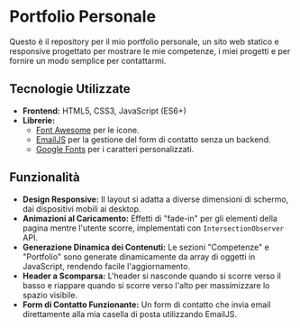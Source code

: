 # Portfolio Personale

Questo è il repository per il mio portfolio personale, un sito web statico e responsive progettato per mostrare le mie competenze, i miei progetti e per fornire un modo semplice per contattarmi.

## Tecnologie Utilizzate

- **Frontend:** HTML5, CSS3, JavaScript (ES6+)
- **Librerie:**
  - [Font Awesome](https://fontawesome.com/) per le icone.
  - [EmailJS](https://www.emailjs.com/) per la gestione del form di contatto senza un backend.
  - [Google Fonts](https://fonts.google.com/) per i caratteri personalizzati.

## Funzionalità

- **Design Responsive:** Il layout si adatta a diverse dimensioni di schermo, dai dispositivi mobili ai desktop.
- **Animazioni al Caricamento:** Effetti di "fade-in" per gli elementi della pagina mentre l'utente scorre, implementati con `IntersectionObserver` API.
- **Generazione Dinamica dei Contenuti:** Le sezioni "Competenze" e "Portfolio" sono generate dinamicamente da array di oggetti in JavaScript, rendendo facile l'aggiornamento.
- **Header a Scomparsa:** L'header si nasconde quando si scorre verso il basso e riappare quando si scorre verso l'alto per massimizzare lo spazio visibile.
- **Form di Contatto Funzionante:** Un form di contatto che invia email direttamente alla mia casella di posta utilizzando EmailJS.

